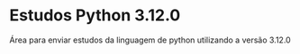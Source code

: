 # Estudos Python 3.12.0
Área para enviar estudos da linguagem de python utilizando a versão 3.12.0

